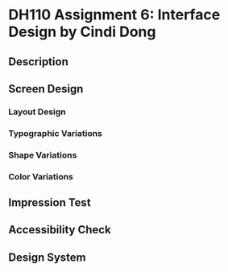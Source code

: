 # DH110 Assignment 6: Interface Design by Cindi Dong

## Description

## Screen Design

### Layout Design

### Typographic Variations

### Shape Variations

### Color Variations

## Impression Test

## Accessibility Check

## Design System
